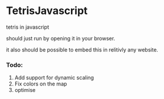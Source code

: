 # TetrisJavascript
tetris in javascript

should just run by opening it in your browser.

it also should be possible to embed this in relitivly any website.

### Todo:
1. Add support for dynamic scaling
2. Fix colors on the map
3. optimise
